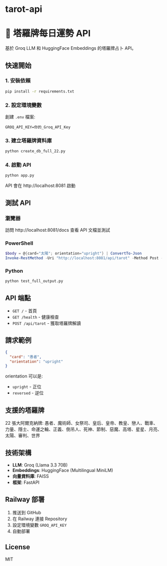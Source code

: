 # tarot-api
# 🔮 塔羅牌每日運勢 API

基於 Groq LLM 和 HuggingFace Embeddings 的塔羅牌占卜 API。

## 快速開始

### 1. 安裝依賴
```bash
pip install -r requirements.txt
```

### 2. 設定環境變數
創建 `.env` 檔案:
```
GROQ_API_KEY=你的_Groq_API_Key
```

### 3. 建立塔羅牌資料庫
```bash
python create_db_full_22.py
```

### 4. 啟動 API
```bash
python app.py
```

API 會在 http://localhost:8081 啟動

## 測試 API

### 瀏覽器
訪問 http://localhost:8081/docs 查看 API 文檔並測試

### PowerShell
```powershell
$body = @{card="太陽"; orientation="upright"} | ConvertTo-Json
Invoke-RestMethod -Uri "http://localhost:8081/api/tarot" -Method Post -Body $body -ContentType "application/json"
```

### Python
```bash
python test_full_output.py
```

## API 端點

- `GET /` - 首頁
- `GET /health` - 健康檢查
- `POST /api/tarot` - 獲取塔羅牌解讀

## 請求範例

```json
{
  "card": "愚者",
  "orientation": "upright"
}
```

orientation 可以是:
- `upright` - 正位
- `reversed` - 逆位

## 支援的塔羅牌

22 張大阿爾克納牌:
愚者、魔術師、女祭司、皇后、皇帝、教皇、戀人、戰車、力量、隱士、命運之輪、正義、倒吊人、死神、節制、惡魔、高塔、星星、月亮、太陽、審判、世界

## 技術架構

- **LLM**: Groq (Llama 3.3 70B)
- **Embeddings**: HuggingFace (Multilingual MiniLM)
- **向量資料庫**: FAISS
- **框架**: FastAPI

## Railway 部署

1. 推送到 GitHub
2. 在 Railway 連接 Repository
3. 設定環境變數 `GROQ_API_KEY`
4. 自動部署

## License

MIT